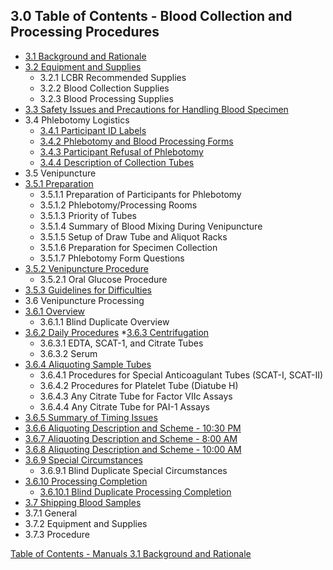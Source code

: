 ## 3.0 Table of Contents - Blood Collection and Processing Procedures

* [3.1 Background and Rationale](:pages_path:/manuals/blood-collection-processing/3-01-background.md)
* [3.2 Equipment and Supplies](:pages_path:/manuals/blood-collection-processing/3-02-equipment.md)
     * 3.2.1 LCBR Recommended Supplies
     * 3.2.2 Blood Collection Supplies
     * 3.2.3 Blood Processing Supplies
* [3.3 Safety Issues and Precautions for Handling Blood Specimen](:pages_path:/manuals/blood-collection-processing/3-03-safety-issues-precautions.md)
* 3.4 Phlebotomy Logistics
     * [3.4.1 Participant ID Labels](:pages_path:/manuals/blood-collection-processing/3-04-01-ppt-id-labels.md)
     * [3.4.2 Phlebotomy and Blood Processing Forms](:pages_path:/manuals/blood-collection-processing/3-04-02-blood-processing-forms.md)
     * [3.4.3 Participant Refusal of Phlebotomy](:pages_path:/manuals/blood-collection-processing/3-04-03-ppt-refusal.md)
     * [3.4.4 Description of Collection Tubes](:pages_path:/manuals/blood-collection-processing/3-04-04-description-collection-tubes.md)
* 3.5 Venipuncture
 * [3.5.1 Preparation](:pages_path:/manuals/blood-collection-processing/3-05-01-preperation.md)
     * 3.5.1.1 Preparation of Participants for Phlebotomy
     * 3.5.1.2 Phlebotomy/Processing Rooms
     * 3.5.1.3 Priority of Tubes
     * 3.5.1.4 Summary of Blood Mixing During Venipuncture
     * 3.5.1.5 Setup of Draw Tube and Aliquot Racks
     * 3.5.1.6 Preparation for Specimen Collection
     * 3.5.1.7 Phlebotomy Form Questions
  * [3.5.2 Venipuncture Procedure](:pages_path:/manuals/blood-collection-processing/3-05-02-venipuncture-procedure.md)
     * 3.5.2.1 Oral Glucose Procedure
  * [3.5.3 Guidelines for Difficulties](:pages_path:/manuals/blood-collection-processing/3-05-03-guidelines-for-difficulties.md)
* 3.6 Venipuncture Processing
 * [3.6.1 Overview](:pages_path:/manuals/blood-collection-processing/3-06-01-overview.md)
     * 3.6.1.1 Blind Duplicate Overview
 * [3.6.2 Daily Procedures](:pages_path:/manuals/blood-collection-processing/3-06-02-daily-procedures.md)
  *[3.6.3 Centrifugation](:pages_path:/manuals/blood-collection-processing/3-06-03-centrifugation.md)
     * 3.6.3.1 EDTA, SCAT-1, and Citrate Tubes
     * 3.6.3.2 Serum
 * [3.6.4 Aliquoting Sample Tubes](:pages_path:/manuals/blood-collection-processing/3-06-04-aliquoting-sample-tubes.md)
     * 3.6.4.1 Procedures for Special Anticoagulant Tubes (SCAT-I, SCAT-II)
     * 3.6.4.2 Procedures for Platelet Tube (Diatube H)
     * 3.6.4.3 Any Citrate Tube for Factor VIIc Assays
     * 3.6.4.4 Any Citrate Tube for PAI-1 Assays
 * [3.6.5 Summary of Timing Issues](:pages_path:/manuals/blood-collection-processing/3-06-05-summary-timing-issues.md)
 * [3.6.6 Aliquoting Description and Scheme - 10:30 PM](:pages_path:/manuals/blood-collection-processing/3-06-06-aliquoting-description-1030PM.md)
 * [3.6.7 Aliquoting Description and Scheme - 8:00 AM](:pages_path:/manuals/blood-collection-processing/3-06-07-aliquoting-description-800AM.md)
 * [3.6.8 Aliquoting Description and Scheme - 10:00 AM](:pages_path:/manuals/blood-collection-processing/3-06-08-aliquoting-description-1000AM.md)
 * [3.6.9 Special Circumstances](:pages_path:/manuals/blood-collection-processing/3-06-09-special-circumstances.md)
     * 3.6.9.1 Blind Duplicate Special Circumstances
 * [3.6.10 Processing Completion](:pages_path:/manuals/blood-collection-processing/3-06-10-00-processing-completion.md)
     * [3.6.10.1 Blind Duplicate Processing Completion](:pages_path:/manuals/blood-collection-processing/3-06-10-01-blind-duplicate-process-completion.md)
* [3.7 Shipping Blood Samples](:pages_path:/manuals/blood-collection-processing/3-07-shipping-samples.md)
 * 3.7.1 General
 * 3.7.2 Equipment and Supplies
 * 3.7.3 Procedure


<div class="center">
<div class="btn-group">
  <a href=":pages_path:/manuals/manual-toc.md" class="btn btn-default">
    <span class="glyphicon glyphicon-chevron-up"></span>
    Table of Contents - Manuals
  </a>

  <a href=":pages_path:/manuals/blood-collection-processing/3-01-background.md" class="btn btn-success">
    3.1 Background and Rationale
    <span class="glyphicon glyphicon-chevron-right"></span>
  </a>
</div>
</div>
